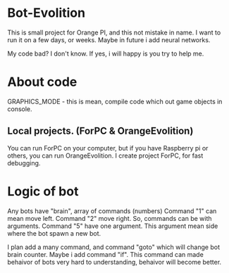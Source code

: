 # Bot-Evolition

This is small project for Orange PI, and this not mistake in name. I want to run it on a few days, or weeks. Maybe in future i add neural networks.

My code bad? I don't know. If yes, i will happy is you try to help me.

# About code
GRAPHICS_MODE - this is mean, compile code which out game objects in console.

## Local projects. (ForPC & OrangeEvolition)
You can run ForPC on your computer, but if you have Raspberry pi or others, you can run OrangeEvolition.
I create project ForPC, for fast debugging.


# Logic of bot
Any bots have "brain", array of commands (numbers)
Command "1" can mean move left. Command "2" move right.
So, commands can be with arguments. Command "5" have one argument. This argument mean side where the bot spawn a new bot.

I plan add a many command, and command "goto" which will change bot brain counter. Maybe i add command "if". This command can made behaivor of bots very hard to understanding, behaivor will become better.
